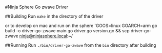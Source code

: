 #Ninja Sphere Go zwave Driver

##Building
Run `make` in the directory of the driver

or to develop on mac and run on the sphere
`GOOS=linux GOARCH=arm go build -o driver-go-zwave main.go driver.go version.go && scp driver-go-zwave ninja@ninjasphere.local:~/

##Running
Run `./bin/driver-go-zwave` from the `bin` directory after building
